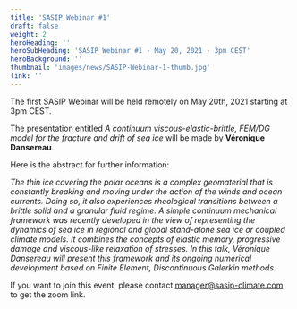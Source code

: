 ```yaml
---
title: 'SASIP Webinar #1'
draft: false
weight: 2
heroHeading: ''
heroSubHeading: 'SASIP Webinar #1 - May 20, 2021 - 3pm CEST'
heroBackground: ''
thumbnail: 'images/news/SASIP-Webinar-1-thumb.jpg'
link: ''
---
```


The first SASIP Webinar will be held remotely on May 20th, 2021 starting at 3pm CEST.

The presentation entitled *A continuum viscous-elastic-brittle, FEM/DG model for the fracture and drift of sea ice* will be made by **Véronique Dansereau**.

Here is the abstract for further information:

*The thin ice covering the polar oceans is a complex geomaterial that is constantly breaking and moving under the action of the winds and ocean currents. Doing so, it also experiences rheological transitions between a brittle solid and a granular fluid regime. A simple continuum mechanical framework was recently developed in the view of representing the dynamics of sea ice in regional and global stand-alone sea ice or coupled climate models. It combines the concepts of elastic memory, progressive damage and viscous-like relaxation of stresses. In this talk, Véronique Dansereau will present this framework and its ongoing numerical development based on Finite Element, Discontinuous Galerkin methods.*

If you want to join this event, please contact manager@sasip-climate.com to get the zoom link.
